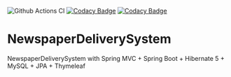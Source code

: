 ![Github Actions CI](https://github.com/adityastic/NewspaperDeliverySystem/workflows/Github%20Actions%20CI/badge.svg?branch=development) [![Codacy Badge](https://api.codacy.com/project/badge/Grade/1802be6d31254c29bc21043c657bd12c)](https://www.codacy.com?utm_source=github.com&amp;utm_medium=referral&amp;utm_content=adityastic/NewspaperDeliverySystem&amp;utm_campaign=Badge_Grade) [![Codacy Badge](https://api.codacy.com/project/badge/Coverage/1802be6d31254c29bc21043c657bd12c)](https://www.codacy.com?utm_source=github.com&utm_medium=referral&utm_content=adityastic/NewspaperDeliverySystem&utm_campaign=Badge_Coverage)

# NewspaperDeliverySystem
NewspaperDeliverySystem with Spring MVC + Spring Boot + Hibernate 5 + MySQL + JPA + Thymeleaf
